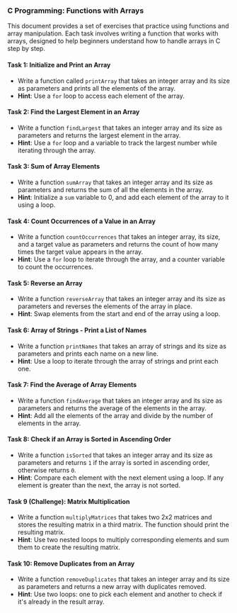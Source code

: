 ### C Programming: Functions with Arrays

This document provides a set of exercises that practice using functions and array manipulation. Each task involves writing a function that works with arrays, designed to help beginners understand how to handle arrays in C step by step.

#### Task 1: Initialize and Print an Array
- Write a function called `printArray` that takes an integer array and its size as parameters and prints all the elements of the array.
- **Hint**: Use a `for` loop to access each element of the array.

#### Task 2: Find the Largest Element in an Array
- Write a function `findLargest` that takes an integer array and its size as parameters and returns the largest element in the array.
- **Hint**: Use a `for` loop and a variable to track the largest number while iterating through the array.

#### Task 3: Sum of Array Elements
- Write a function `sumArray` that takes an integer array and its size as parameters and returns the sum of all the elements in the array.
- **Hint**: Initialize a `sum` variable to 0, and add each element of the array to it using a loop.

#### Task 4: Count Occurrences of a Value in an Array
- Write a function `countOccurrences` that takes an integer array, its size, and a target value as parameters and returns the count of how many times the target value appears in the array.
- **Hint**: Use a `for` loop to iterate through the array, and a counter variable to count the occurrences.

#### Task 5: Reverse an Array
- Write a function `reverseArray` that takes an integer array and its size as parameters and reverses the elements of the array in place.
- **Hint**: Swap elements from the start and end of the array using a loop.

#### Task 6: Array of Strings - Print a List of Names
- Write a function `printNames` that takes an array of strings and its size as parameters and prints each name on a new line.
- **Hint**: Use a loop to iterate through the array of strings and print each one.

#### Task 7: Find the Average of Array Elements
- Write a function `findAverage` that takes an integer array and its size as parameters and returns the average of the elements in the array.
- **Hint**: Add all the elements of the array and divide by the number of elements in the array.

#### Task 8: Check if an Array is Sorted in Ascending Order
- Write a function `isSorted` that takes an integer array and its size as parameters and returns `1` if the array is sorted in ascending order, otherwise returns `0`.
- **Hint**: Compare each element with the next element using a loop. If any element is greater than the next, the array is not sorted.

#### Task 9 (Challenge): Matrix Multiplication
- Write a function `multiplyMatrices` that takes two 2x2 matrices and stores the resulting matrix in a third matrix. The function should print the resulting matrix.
- **Hint**: Use two nested loops to multiply corresponding elements and sum them to create the resulting matrix.

#### Task 10: Remove Duplicates from an Array
- Write a function `removeDuplicates` that takes an integer array and its size as parameters and returns a new array with duplicates removed.
- **Hint**: Use two loops: one to pick each element and another to check if it's already in the result array.

